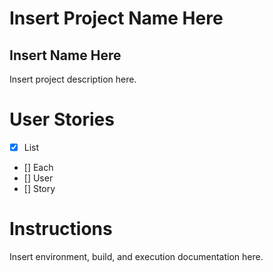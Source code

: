 # Insert Project Name Here 
## Insert Name Here
Insert project description here.

# User Stories
- [x] List
- [] Each
- [] User
- [] Story

# Instructions
Insert environment, build, and execution documentation here.
